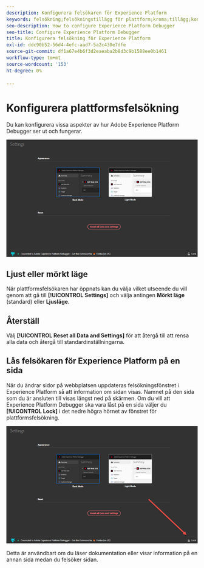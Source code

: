 ```yaml
---
description: Konfigurera felsökaren för Experience Platform
keywords: felsökning;felsökningstillägg för plattform;kroma;tillägg;konfigurera
seo-description: How to configure Experience Platform Debugger
seo-title: Configure Experience Platform Debugger
title: Konfigurera felsökning för Experience Platform
exl-id: ddc90b52-56d4-4efc-aad7-5a2c430e7dfe
source-git-commit: df1a67e4b6f3d2eaeaba2b8d3c9b1588ee0b1461
workflow-type: tm+mt
source-wordcount: '153'
ht-degree: 0%

---
```


# Konfigurera plattformsfelsökning

Du kan konfigurera vissa aspekter av hur Adobe Experience Platform Debugger ser ut och fungerar.

![](images/settings.jpg)

## Ljust eller mörkt läge

När plattformsfelsökaren har öppnats kan du välja vilket utseende du vill genom att gå till **[!UICONTROL Settings]** och välja antingen **Mörkt läge** (standard) eller **Ljusläge**.

## Återställ

Välj **[!UICONTROL Reset all Data and Settings]** för att återgå till att rensa alla data och återgå till standardinställningarna.

## Lås felsökaren för Experience Platform på en sida

När du ändrar sidor på webbplatsen uppdateras felsökningsfönstret i Experience Platform så att information om sidan visas. Namnet på den sida som du är ansluten till visas längst ned på skärmen. Om du vill att Experience Platform Debugger ska vara låst på en sida väljer du **[!UICONTROL Lock]** i det nedre högra hörnet av fönstret för plattformsfelsökning.

![](images/lock.jpg)

Detta är användbart om du läser dokumentation eller visar information på en annan sida medan du felsöker sidan.
